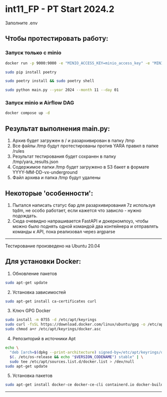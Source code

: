 # int11_FP - PT Start 2024.2

Заполните .env

## Чтобы протестировать работу:

### Запуск только с minio

```bash
docker run -p 9000:9000 -e "MINIO_ACCESS_KEY=minio_access_key" -e "MINIO_SECRET_KEY=minio_secret_key" minio/minio server /data
```

```bash
sudo pip install poetry
```

```bash
sudo poetry install && sudo poetry shell
```

```bash
sudo python main.py --year 2024 --month 11 --day 01
```

### Запуск minio и Airflow DAG

```bash
docker compose up -d
```

## Результат выполнения main.py:

1. Архив будет загружен в / и разархивирован в папку /tmp
2. Все файлы /tmp будут протестированы против YARA правил в папке /rules
3. Результат тестирования будет сохранен в папку /tmp/yara_results.json
4. Содержимое папки /tmp будет загружено в S3 бакет в формате YYYY-MM-DD-vx-underground
5. Файл архива и папка /tmp будут удалены

## Некоторые 'особенности':

1. Пытался написать статус бар для разархивирования 7z используя tqdm, не особо работает, если кажется что зависло - нужно подождать.
2. Сюда очевидно напрашивается FastAPI и докеркомпоуз, чтобы можно было поднять одной командой два контейнера и отправлять команды к API, пока реализовал через argparse

---

Тестирование произведено на Ubuntu 20.04

## Для установки Docker:

1. Обновление пакетов

```bash
sudo apt-get update
```

2. Установка зависимостей

```bash
sudo apt-get install ca-certificates curl
```

3. Ключ GPG Docker

```bash
sudo install -m 0755 -d /etc/apt/keyrings
sudo curl -fsSL https://download.docker.com/linux/ubuntu/gpg -o /etc/apt/keyrings/docker.asc
sudo chmod a+r /etc/apt/keyrings/docker.asc
```

4. Репозиторий в источники Apt

```bash
echo \
  "deb [arch=$(dpkg --print-architecture) signed-by=/etc/apt/keyrings/docker.asc] https://download.docker.com/linux/ubuntu \
  $(. /etc/os-release && echo "$VERSION_CODENAME") stable" | \
  sudo tee /etc/apt/sources.list.d/docker.list > /dev/null
sudo apt-get update
```

5. Установка пакетов

```bash
sudo apt-get install docker-ce docker-ce-cli containerd.io docker-buildx-plugin docker-compose-plugin
```

---
